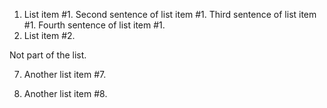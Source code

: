 1. List item #1.
   Second sentence of list item #1.
   Third sentence of list item #1.
   Fourth sentence of list item #1.
9. List item #2.

Not part of the list.

7. Another list item #7.

9. Another list item #8.
